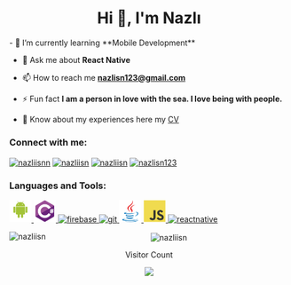 <h1 align="center">Hi 👋, I'm Nazlı</h1>
- 🌱 I’m currently learning **Mobile Development**

- 💬 Ask me about **React Native**

- 📫 How to reach me **nazlisn123@gmail.com**

- ⚡ Fun fact **I am a person in love with the sea. I love being with people.**

- 📄 Know about my experiences here my [CV](https://app.flowcv.io/resume-feedback/eT8fBp0sg57m4GV3ScnPD)

<h3 align="left">Connect with me:</h3>
<p align="left">
<a href="https://twitter.com/nazliisnn" target="blank"><img align="center" src="https://raw.githubusercontent.com/rahuldkjain/github-profile-readme-generator/master/src/images/icons/Social/twitter.svg" alt="nazliisnn" height="30" width="40" /></a>
<a href="https://linkedin.com/in/nazliisn" target="blank"><img align="center" src="https://raw.githubusercontent.com/rahuldkjain/github-profile-readme-generator/master/src/images/icons/Social/linked-in-alt.svg" alt="nazliisn" height="30" width="40" /></a>
<a href="https://instagram.com/nazliisn" target="blank"><img align="center" src="https://raw.githubusercontent.com/rahuldkjain/github-profile-readme-generator/master/src/images/icons/Social/instagram.svg" alt="nazliisn" height="30" width="40" /></a>
<a href="https://www.hackerrank.com/nazlisn123" target="blank"><img align="center" src="https://raw.githubusercontent.com/rahuldkjain/github-profile-readme-generator/master/src/images/icons/Social/hackerrank.svg" alt="nazlisn123" height="30" width="40" /></a>
  
</p>

<h3 align="left">Languages and Tools:</h3>
<p align="left"> <a href="https://developer.android.com" target="_blank" rel="noreferrer"> <img src="https://raw.githubusercontent.com/devicons/devicon/master/icons/android/android-original-wordmark.svg" alt="android" width="40" height="40"/> </a> <a href="https://www.w3schools.com/cs/" target="_blank" rel="noreferrer"> <img src="https://raw.githubusercontent.com/devicons/devicon/master/icons/csharp/csharp-original.svg" alt="csharp" width="40" height="40"/> </a> <a href="https://firebase.google.com/" target="_blank" rel="noreferrer"> <img src="https://www.vectorlogo.zone/logos/firebase/firebase-icon.svg" alt="firebase" width="40" height="40"/> </a> <a href="https://git-scm.com/" target="_blank" rel="noreferrer"> <img src="https://www.vectorlogo.zone/logos/git-scm/git-scm-icon.svg" alt="git" width="40" height="40"/> </a> <a href="https://www.java.com" target="_blank" rel="noreferrer"> <img src="https://raw.githubusercontent.com/devicons/devicon/master/icons/java/java-original.svg" alt="java" width="40" height="40"/> </a> <a href="https://developer.mozilla.org/en-US/docs/Web/JavaScript" target="_blank" rel="noreferrer"> <img src="https://raw.githubusercontent.com/devicons/devicon/master/icons/javascript/javascript-original.svg" alt="javascript" width="40" height="40"/> </a> <a href="https://reactnative.dev/" target="_blank" rel="noreferrer"> <img src="https://reactnative.dev/img/header_logo.svg" alt="reactnative" width="40" height="40"/> </a> </p>

<p><img align="left" width="49%" src="https://github-readme-stats.vercel.app/api?username=nazliisn&show_icons=true&locale=en" alt="nazliisn" /></p>

<p>&nbsp;&nbsp;<img align="center" width="40.5%" src="https://github-readme-stats.vercel.app/api/top-langs?username=nazliisn&show_icons=true&locale=en&layout=compact" alt="nazliisn" /></p>


<div align="center"> 
  <p>Visitor Count<br></p>
  <img src="https://profile-counter.glitch.me/nazliisn/count.svg" />
</div>
